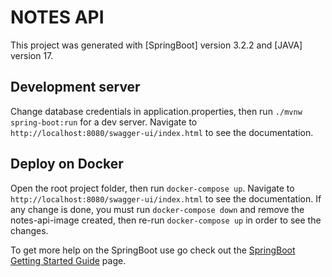 # NOTES API

This project was generated with [SpringBoot] version 3.2.2 and [JAVA] version 17.

## Development server

Change database credentials in application.properties, then run `./mvnw spring-boot:run` for a dev server. Navigate to `http://localhost:8080/swagger-ui/index.html` to see the documentation.

## Deploy on Docker

Open the root project folder, then run `docker-compose up`. Navigate to `http://localhost:8080/swagger-ui/index.html` to see the documentation. If any change is done, you must
run `docker-compose down` and remove the notes-api-image created, then re-run `docker-compose up` in order to see the changes.

To get more help on the SpringBoot use go check out the [SpringBoot Getting Started Guide](https://github.com/spring-guides/gs-spring-boot.git) page.
